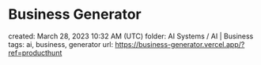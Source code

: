 # Business Generator

created: March 28, 2023 10:32 AM (UTC)
folder: AI Systems / AI | Business
tags: ai, business, generator
url: https://business-generator.vercel.app/?ref=producthunt